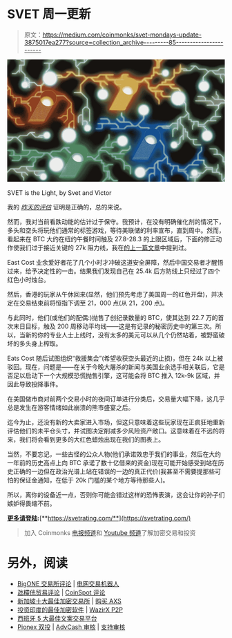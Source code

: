 # SVET 周一更新

> 原文：<https://medium.com/coinmonks/svet-mondays-update-3875017ea277?source=collection_archive---------85----------------------->

![](img/9e97240309bf0af8d96f0d4c0c09a6b8.png)

SVET is the Light, by Svet and Victor

我的 [*昨天的评估*](/coinmonks/svet-market-update-12-june-2022-5e27faf21e1c) 证明是正确的，总的来说。

然而，我对当前看跌动能的估计过于保守。我预计，在没有明确催化剂的情况下，多头和空头将玩他们通常的标签游戏，等待美联储的利率宣布，直到周中。然而，看起来在 BTC 大约在纽约午餐时间触及 27.8-28.3 的上限区域后，下面的修正动作使我们过于接近关键的 27k 阻力线，我在[的上一篇文章](/coinmonks/svet-market-update-12-june-2022-5e27faf21e1c)中提到过。

East Cost 业余爱好者花了几个小时才冲破这道安全屏障，然后中国交易者才醒悟过来，给予决定性的一击。结果我们发现自己在 25.4k 后方防线上只经过了四个红色小时烛台。

然后，香港的玩家从午休回来(显然，他们预先考虑了美国周一的红色开盘)，并决定在交易结束前将恒指下调至 21，000 点(从 21，200 点)。

与此同时，他们(或他们的配偶:)抛售了创纪录数量的 BTC，使其达到 22.7 万的首次末日目标，触及 200 周移动平均线——这是有记录的秘密历史中的第三次。所以，当新的你的专业人士上线时，没有太多的美元可以从几个仍然站着，被野蛮破坏的多头身上榨取。

Eats Cost 随后试图组织“救援集会”(希望收获空头最近的止损)，但在 24k 以上被驳回。现在，问题是——在关于今晚大屠杀的新闻与美国业余选手相关联后，它是否足以启动下一个大规模恐慌抛售引擎，这可能会将 BTC 推入 12k-9k 区域，并因此导致投降事件。

在美国做市商对前两个交易小时的夜间订单进行分类后，交易量大幅下降，这几乎总是发生在游客情绪如此崩溃的熊市盛宴之后。

迄今为止，还没有新的大卖家进入市场，但这只意味着这些玩家现在正疯狂地重新评估他们的未平仓头寸，并试图决定削减多少风险资产敞口。这意味着在不远的将来，我们将会看到更多的大红色蜡烛出现在我们的图表上。

当然，不要忘记，一些古怪的公众人物(他们承诺效忠于我们的事业，然后在大约一年前的历史高点上向 BTC 承诺了数十亿借来的资金)现在可能开始感受到站在历史正确的一边但在政治光谱上站在错误的一边的真正代价(我甚至不需要提那些可怕的保证金通知，在低于 20k 门槛的某个地方等待那些人)。

所以，离你的设备近一点，否则你可能会错过这样的恐怖表演，这会让你的孙子们嫉妒得畏缩不前。

[**更多请登陆**](https://svetrating.com/)**:**[**https://svetrating.com/**](https://svetrating.com/)

> 加入 Coinmonks [电报频道](https://t.me/coincodecap)和 [Youtube 频道](https://www.youtube.com/c/coinmonks/videos)了解加密交易和投资

# 另外，阅读

*   [BigONE 交易所评论](/coinmonks/bigone-exchange-review-64705d85a1d4) | [电网交易机器人](https://coincodecap.com/grid-trading)
*   [氹欞侊贸易评论](https://coincodecap.com/anny-trade-review) | [CoinSpot 评论](https://coincodecap.com/coinspot-review)
*   [新加坡十大最佳加密交易所](https://coincodecap.com/crypto-exchange-in-singapore) | [购买 AXS](https://coincodecap.com/buy-axs-token)
*   [投资印度的最佳加密软件](https://coincodecap.com/best-crypto-to-invest-in-india-in-2021) | [WazirX P2P](https://coincodecap.com/wazirx-p2p)
*   [西班牙 5 大最佳文案交易平台](https://coincodecap.com/copy-trading-spain)
*   [Pionex 双投](https://coincodecap.com/pionex-dual-investment) | [AdvCash 审核](https://coincodecap.com/advcash-review) | [支持审核](https://coincodecap.com/uphold-review)